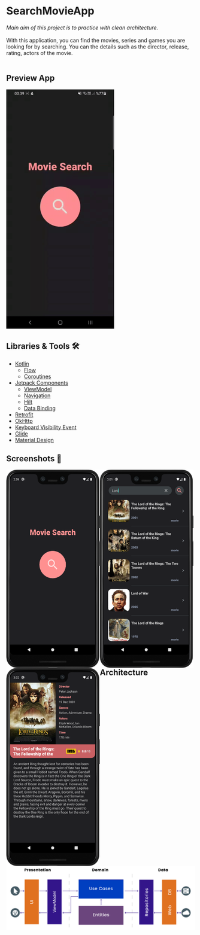# SearchMovieApp 
<i>Main aim of this project is to practice with clean architecture.</i>
<br><br>
With this application, you can find the movies, series and games you are looking for by searching. 
You can the details such as the director, release, rating, actors of the movie.
<br><br>

## Preview App
![preview-app](https://github.com/mertkus1/SearchMovieApp/blob/master/readmeImages/allscreen.gif)

## Libraries & Tools 🛠️

- [Kotlin](https://kotlinlang.org/docs/home.html)
    - [Flow](https://developer.android.com/kotlin/flow)
    - [Coroutines](https://developer.android.com/kotlin/coroutines)
- [Jetpack Components](https://developer.android.com/jetpack)
    - [ViewModel](https://developer.android.com/topic/libraries/architecture/viewmodel)
    - [Navigation](https://developer.android.com/guide/navigation/navigation-getting-started)
    - [Hilt](https://developer.android.com/training/dependency-injection)
    - [Data Binding](https://developer.android.com/topic/libraries/data-binding)
- [Retrofit](https://square.github.io/retrofit)
- [OkHttp](https://github.com/square/okhttp)
- [Keyboard Visibility Event](https://github.com/yshrsmz/KeyboardVisibilityEvent)
- [Glide](https://github.com/bumptech/glide)
- [Material Design](https://material.io/develop/android/docs/getting-started)


## Screenshots 📱
<p align="left">
<img align="left" src="https://github.com/mertkus1/SearchMovieApp/blob/master/readmeImages/start_anim_screen.png" width="250" height="530"/>
<img align="left" src="https://github.com/mertkus1/SearchMovieApp/blob/master/readmeImages/search_screen.png" width="250" height="530"/>
<img align="left" src="https://github.com/mertkus1/SearchMovieApp/blob/master/readmeImages/detail_screen.png" width="250" height="530"/></p>
<br><br><br><br><br><br><br><br><br><br><br><br><br><br><br><br><br><br><br><br><br><br><br><br>

## Architecture
![architecture](https://github.com/mertkus1/SearchMovieApp/blob/master/readmeImages/architecture.png)

